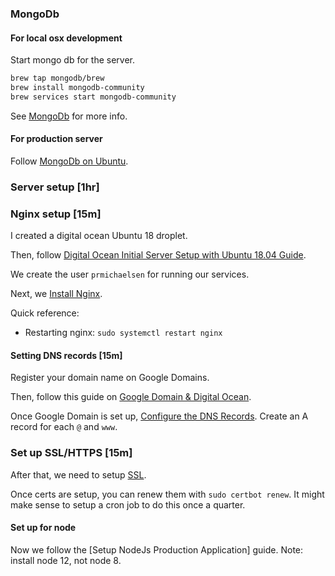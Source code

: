 ### MongoDb

#### For local osx development
Start mongo db for the server.
```sh
brew tap mongodb/brew
brew install mongodb-community
brew services start mongodb-community
```

See [MongoDb] for more info.

#### For production server
Follow [MongoDb on Ubuntu].

### Server setup [1hr]

### Nginx setup [15m]
I created a digital ocean Ubuntu 18 droplet.

Then, follow [Digital Ocean Initial Server Setup with Ubuntu 18.04 Guide].

We create the user `prmichaelsen` for running our services.

Next, we [Install Nginx]. 

Quick reference:
* Restarting nginx: `sudo systemctl restart nginx`

#### Setting DNS records [15m]
Register your domain name on Google Domains.

Then, follow this guide on [Google Domain & Digital Ocean].

Once Google Domain is set up, [Configure the DNS Records]. Create an A record for each `@` and `www`.

### Set up SSL/HTTPS [15m]
After that, we need to setup [SSL].

Once certs are setup, you can renew them with `sudo certbot renew`. It might make sense to setup a cron job to do this once a quarter.

#### Set up for node
Now we follow the [Setup NodeJs Production Application] guide. Note: install node 12, not node 8.



[Configure the DNS Records]: https://www.digitalocean.com/docs/networking/dns/how-to/manage-records/
[Google Domain & Digital Ocean]: https://www.digitalocean.com/community/tutorials/how-to-point-to-digitalocean-nameservers-from-common-domain-registrars
[SSL]: https://www.digitalocean.com/community/tutorials/how-to-secure-nginx-with-let-s-encrypt-on-ubuntu-18-04
[Install Nginx]: https://www.digitalocean.com/community/tutorials/how-to-install-nginx-on-ubuntu-18-04
[Digital Ocean Initial Server Setup with Ubuntu 18.04 Guide]: https://www.digitalocean.com/community/tutorials/initial-server-setup-with-ubuntu-18-04
[Setup NodeJs Product Application]: https://www.digitalocean.com/community/tutorials/how-to-set-up-a-node-js-application-for-production-on-ubuntu-18-04
[MongoDb]: https://docs.mongodb.com/manual/tutorial/install-mongodb-on-os-x/
[MongoDb on Ubuntu]: https://www.digitalocean.com/community/tutorials/how-to-install-mongodb-on-ubuntu-18-04